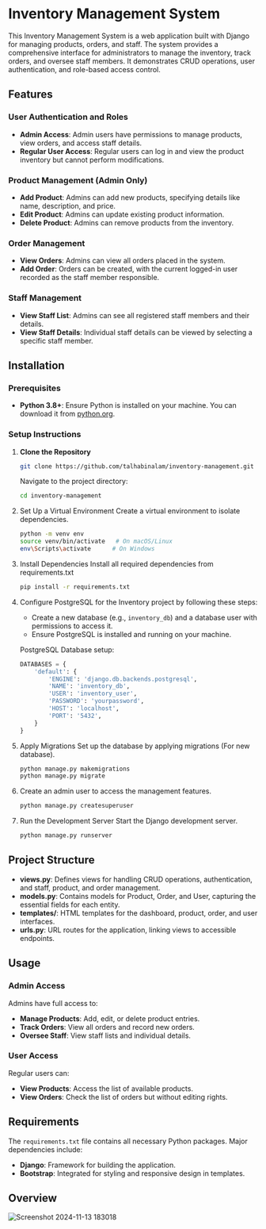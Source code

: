 # Inventory Management System

This Inventory Management System is a web application built with Django for managing products, orders, and staff. The system provides a comprehensive interface for administrators to manage the inventory, track orders, and oversee staff members. It demonstrates CRUD operations, user authentication, and role-based access control.

## Features

### User Authentication and Roles
* **Admin Access**: Admin users have permissions to manage products, view orders, and access staff details.
* **Regular User Access**: Regular users can log in and view the product inventory but cannot perform modifications.

### Product Management (Admin Only)
* **Add Product**: Admins can add new products, specifying details like name, description, and price.
* **Edit Product**: Admins can update existing product information.
* **Delete Product**: Admins can remove products from the inventory.

### Order Management
* **View Orders**: Admins can view all orders placed in the system.
* **Add Order**: Orders can be created, with the current logged-in user recorded as the staff member responsible.

### Staff Management
* **View Staff List**: Admins can see all registered staff members and their details.
* **View Staff Details**: Individual staff details can be viewed by selecting a specific staff member.

## Installation

### Prerequisites
* **Python 3.8+**: Ensure Python is installed on your machine. You can download it from [python.org](https://www.python.org).

### Setup Instructions

1. **Clone the Repository**
   ```bash
   git clone https://github.com/talhabinalam/inventory-management.git
   ```
   Navigate to the project directory:
   ```bash
   cd inventory-management
   ```
2. Set Up a Virtual Environment Create a virtual environment to isolate dependencies.
   ```bash
   python -m venv env
   source venv/bin/activate   # On macOS/Linux
   env\Scripts\activate      # On Windows
   ```
3. Install Dependencies Install all required dependencies from requirements.txt
   ```bash  
   pip install -r requirements.txt
   ```
4. Configure PostgreSQL for the Inventory project by following these steps:

   - Create a new database (e.g., `inventory_db`) and a database user with permissions to access it.
   - Ensure PostgreSQL is installed and running on your machine.

   PostgreSQL Database setup:
   ```python
   DATABASES = {
       'default': {
           'ENGINE': 'django.db.backends.postgresql',
           'NAME': 'inventory_db',
           'USER': 'inventory_user',
           'PASSWORD': 'yourpassword',
           'HOST': 'localhost',
           'PORT': '5432',
       }
   }
   ```

6. Apply Migrations Set up the database by applying migrations (For new database).
   ```bash
   python manage.py makemigrations
   python manage.py migrate
   ```
7. Create an admin user to access the management features.
   ```bash  
   python manage.py createsuperuser
   ```
8. Run the Development Server Start the Django development server.
   ```bash  
   python manage.py runserver
   ```

## Project Structure
* **views.py**: Defines views for handling CRUD operations, authentication, and staff, product, and order management.
* **models.py**: Contains models for Product, Order, and User, capturing the essential fields for each entity.
* **templates/**: HTML templates for the dashboard, product, order, and user interfaces.
* **urls.py**: URL routes for the application, linking views to accessible endpoints.

## Usage

### Admin Access
Admins have full access to:
* **Manage Products**: Add, edit, or delete product entries.
* **Track Orders**: View all orders and record new orders.
* **Oversee Staff**: View staff lists and individual details.

### User Access
Regular users can:
* **View Products**: Access the list of available products.
* **View Orders**: Check the list of orders but without editing rights.

## Requirements

The `requirements.txt` file contains all necessary Python packages. Major dependencies include:
* **Django**: Framework for building the application.
* **Bootstrap**: Integrated for styling and responsive design in templates.

## Overview
![Screenshot 2024-11-13 183018](https://github.com/user-attachments/assets/f529f882-f3bd-404f-aa82-4b12a6da153d)


